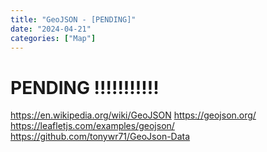 ```yaml
---
title: "GeoJSON - [PENDING]"
date: "2024-04-21"
categories: ["Map"]
---
```



# PENDING !!!!!!!!!!!
https://en.wikipedia.org/wiki/GeoJSON
https://geojson.org/
https://leafletjs.com/examples/geojson/
https://github.com/tonywr71/GeoJson-Data